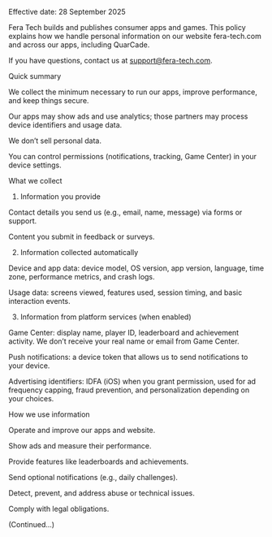 Effective date: 28 September 2025

Fera Tech builds and publishes consumer apps and games. This policy explains how we handle personal information on our website fera-tech.com and across our apps, including QuarCade.

If you have questions, contact us at support@fera-tech.com.

Quick summary

We collect the minimum necessary to run our apps, improve performance, and keep things secure.

Our apps may show ads and use analytics; those partners may process device identifiers and usage data.

We don’t sell personal data.

You can control permissions (notifications, tracking, Game Center) in your device settings.

What we collect

1) Information you provide

Contact details you send us (e.g., email, name, message) via forms or support.

Content you submit in feedback or surveys.

2) Information collected automatically

Device and app data: device model, OS version, app version, language, time zone, performance metrics, and crash logs.

Usage data: screens viewed, features used, session timing, and basic interaction events.

3) Information from platform services (when enabled)

Game Center: display name, player ID, leaderboard and achievement activity. We don’t receive your real name or email from Game Center.

Push notifications: a device token that allows us to send notifications to your device.

Advertising identifiers: IDFA (iOS) when you grant permission, used for ad frequency capping, fraud prevention, and personalization depending on your choices.

How we use information

Operate and improve our apps and website.

Show ads and measure their performance.

Provide features like leaderboards and achievements.

Send optional notifications (e.g., daily challenges).

Detect, prevent, and address abuse or technical issues.

Comply with legal obligations.

(Continued...)
